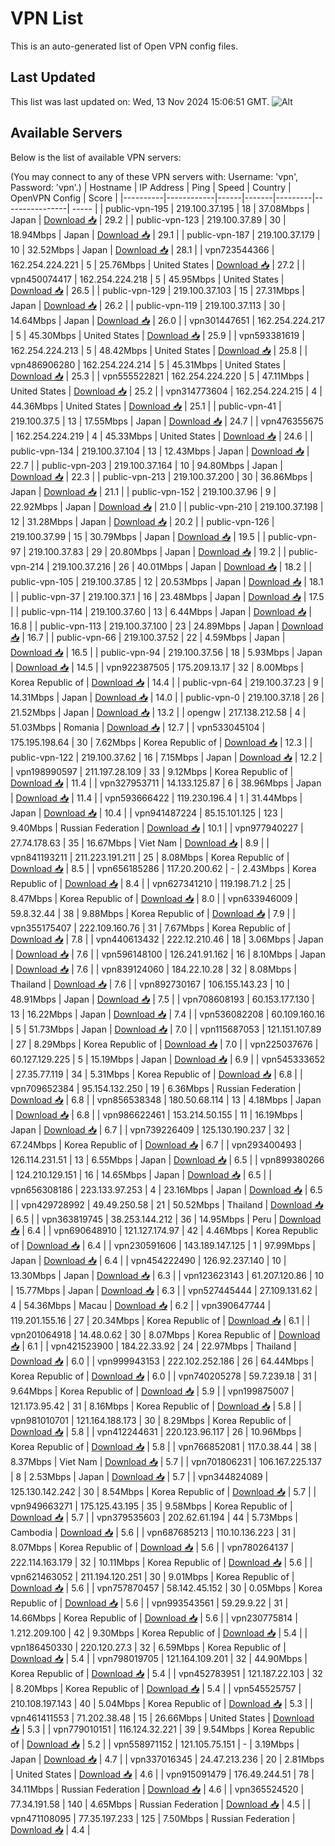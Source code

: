 # VPN List

This is an auto-generated list of Open VPN config files.

## Last Updated

This list was last updated on: Wed, 13 Nov 2024 15:06:51 GMT.
![Alt](https://repobeats.axiom.co/api/embed/186b98318ef1479477931607c1ad7d823f12451f.svg "Repobeats analytics image")

## Available Servers

Below is the list of available VPN servers:

(You may connect to any of these VPN servers with: Username: 'vpn', Password: 'vpn'.)
| Hostname | IP Address | Ping | Speed | Country | OpenVPN Config | Score |
|----------|------------|------|-------|---------|----------------| ----- |
| public-vpn-195 | 219.100.37.195 | 18 | 37.08Mbps | Japan | [Download 📥](./configs/server_0_JP.ovpn) | 29.2 |
| public-vpn-123 | 219.100.37.89 | 30 | 18.94Mbps | Japan | [Download 📥](./configs/server_1_JP.ovpn) | 29.1 |
| public-vpn-187 | 219.100.37.179 | 10 | 32.52Mbps | Japan | [Download 📥](./configs/server_2_JP.ovpn) | 28.1 |
| vpn723544366 | 162.254.224.221 | 5 | 25.76Mbps | United States | [Download 📥](./configs/server_3_US.ovpn) | 27.2 |
| vpn450074417 | 162.254.224.218 | 5 | 45.95Mbps | United States | [Download 📥](./configs/server_4_US.ovpn) | 26.5 |
| public-vpn-129 | 219.100.37.103 | 15 | 27.31Mbps | Japan | [Download 📥](./configs/server_5_JP.ovpn) | 26.2 |
| public-vpn-119 | 219.100.37.113 | 30 | 14.64Mbps | Japan | [Download 📥](./configs/server_6_JP.ovpn) | 26.0 |
| vpn301447651 | 162.254.224.217 | 5 | 45.30Mbps | United States | [Download 📥](./configs/server_7_US.ovpn) | 25.9 |
| vpn593381619 | 162.254.224.213 | 5 | 48.42Mbps | United States | [Download 📥](./configs/server_8_US.ovpn) | 25.8 |
| vpn486906280 | 162.254.224.214 | 5 | 45.31Mbps | United States | [Download 📥](./configs/server_9_US.ovpn) | 25.3 |
| vpn555522821 | 162.254.224.220 | 5 | 47.11Mbps | United States | [Download 📥](./configs/server_10_US.ovpn) | 25.2 |
| vpn314773604 | 162.254.224.215 | 4 | 44.36Mbps | United States | [Download 📥](./configs/server_11_US.ovpn) | 25.1 |
| public-vpn-41 | 219.100.37.5 | 13 | 17.55Mbps | Japan | [Download 📥](./configs/server_12_JP.ovpn) | 24.7 |
| vpn476355675 | 162.254.224.219 | 4 | 45.33Mbps | United States | [Download 📥](./configs/server_13_US.ovpn) | 24.6 |
| public-vpn-134 | 219.100.37.104 | 13 | 12.43Mbps | Japan | [Download 📥](./configs/server_14_JP.ovpn) | 22.7 |
| public-vpn-203 | 219.100.37.164 | 10 | 94.80Mbps | Japan | [Download 📥](./configs/server_15_JP.ovpn) | 22.3 |
| public-vpn-213 | 219.100.37.200 | 30 | 36.86Mbps | Japan | [Download 📥](./configs/server_16_JP.ovpn) | 21.1 |
| public-vpn-152 | 219.100.37.96 | 9 | 22.92Mbps | Japan | [Download 📥](./configs/server_17_JP.ovpn) | 21.0 |
| public-vpn-210 | 219.100.37.198 | 12 | 31.28Mbps | Japan | [Download 📥](./configs/server_18_JP.ovpn) | 20.2 |
| public-vpn-126 | 219.100.37.99 | 15 | 30.79Mbps | Japan | [Download 📥](./configs/server_19_JP.ovpn) | 19.5 |
| public-vpn-97 | 219.100.37.83 | 29 | 20.80Mbps | Japan | [Download 📥](./configs/server_20_JP.ovpn) | 19.2 |
| public-vpn-214 | 219.100.37.216 | 26 | 40.01Mbps | Japan | [Download 📥](./configs/server_21_JP.ovpn) | 18.2 |
| public-vpn-105 | 219.100.37.85 | 12 | 20.53Mbps | Japan | [Download 📥](./configs/server_22_JP.ovpn) | 18.1 |
| public-vpn-37 | 219.100.37.1 | 16 | 23.48Mbps | Japan | [Download 📥](./configs/server_23_JP.ovpn) | 17.5 |
| public-vpn-114 | 219.100.37.60 | 13 | 6.44Mbps | Japan | [Download 📥](./configs/server_24_JP.ovpn) | 16.8 |
| public-vpn-113 | 219.100.37.100 | 23 | 24.89Mbps | Japan | [Download 📥](./configs/server_25_JP.ovpn) | 16.7 |
| public-vpn-66 | 219.100.37.52 | 22 | 4.59Mbps | Japan | [Download 📥](./configs/server_26_JP.ovpn) | 16.5 |
| public-vpn-94 | 219.100.37.56 | 18 | 5.93Mbps | Japan | [Download 📥](./configs/server_27_JP.ovpn) | 14.5 |
| vpn922387505 | 175.209.13.17 | 32 | 8.00Mbps | Korea Republic of | [Download 📥](./configs/server_28_KR.ovpn) | 14.4 |
| public-vpn-64 | 219.100.37.23 | 9 | 14.31Mbps | Japan | [Download 📥](./configs/server_29_JP.ovpn) | 14.0 |
| public-vpn-0 | 219.100.37.18 | 26 | 21.52Mbps | Japan | [Download 📥](./configs/server_30_JP.ovpn) | 13.2 |
| opengw | 217.138.212.58 | 4 | 51.03Mbps | Romania | [Download 📥](./configs/server_31_RO.ovpn) | 12.7 |
| vpn533045104 | 175.195.198.64 | 30 | 7.62Mbps | Korea Republic of | [Download 📥](./configs/server_32_KR.ovpn) | 12.3 |
| public-vpn-122 | 219.100.37.62 | 16 | 7.15Mbps | Japan | [Download 📥](./configs/server_33_JP.ovpn) | 12.2 |
| vpn198990597 | 211.197.28.109 | 33 | 9.12Mbps | Korea Republic of | [Download 📥](./configs/server_34_KR.ovpn) | 11.4 |
| vpn327953711 | 14.133.125.87 | 6 | 38.96Mbps | Japan | [Download 📥](./configs/server_35_JP.ovpn) | 11.4 |
| vpn593666422 | 119.230.196.4 | 1 | 31.44Mbps | Japan | [Download 📥](./configs/server_36_JP.ovpn) | 10.4 |
| vpn941487224 | 85.15.101.125 | 123 | 9.40Mbps | Russian Federation | [Download 📥](./configs/server_37_RU.ovpn) | 10.1 |
| vpn977940227 | 27.74.178.63 | 35 | 16.67Mbps | Viet Nam | [Download 📥](./configs/server_38_VN.ovpn) | 8.9 |
| vpn841193211 | 211.223.191.211 | 25 | 8.08Mbps | Korea Republic of | [Download 📥](./configs/server_39_KR.ovpn) | 8.5 |
| vpn656185286 | 117.20.200.62 | - | 2.43Mbps | Korea Republic of | [Download 📥](./configs/server_40_KR.ovpn) | 8.4 |
| vpn627341210 | 119.198.71.2 | 25 | 8.47Mbps | Korea Republic of | [Download 📥](./configs/server_41_KR.ovpn) | 8.0 |
| vpn633946009 | 59.8.32.44 | 38 | 9.88Mbps | Korea Republic of | [Download 📥](./configs/server_42_KR.ovpn) | 7.9 |
| vpn355175407 | 222.109.160.76 | 31 | 7.67Mbps | Korea Republic of | [Download 📥](./configs/server_43_KR.ovpn) | 7.8 |
| vpn440613432 | 222.12.210.46 | 18 | 3.06Mbps | Japan | [Download 📥](./configs/server_44_JP.ovpn) | 7.6 |
| vpn596148100 | 126.241.91.162 | 16 | 8.10Mbps | Japan | [Download 📥](./configs/server_45_JP.ovpn) | 7.6 |
| vpn839124060 | 184.22.10.28 | 32 | 8.08Mbps | Thailand | [Download 📥](./configs/server_46_TH.ovpn) | 7.6 |
| vpn892730167 | 106.155.143.23 | 10 | 48.91Mbps | Japan | [Download 📥](./configs/server_47_JP.ovpn) | 7.5 |
| vpn708608193 | 60.153.177.130 | 13 | 16.22Mbps | Japan | [Download 📥](./configs/server_48_JP.ovpn) | 7.4 |
| vpn536082208 | 60.109.160.16 | 5 | 51.73Mbps | Japan | [Download 📥](./configs/server_49_JP.ovpn) | 7.0 |
| vpn115687053 | 121.151.107.89 | 27 | 8.29Mbps | Korea Republic of | [Download 📥](./configs/server_50_KR.ovpn) | 7.0 |
| vpn225037676 | 60.127.129.225 | 5 | 15.19Mbps | Japan | [Download 📥](./configs/server_51_JP.ovpn) | 6.9 |
| vpn545333652 | 27.35.77.119 | 34 | 5.31Mbps | Korea Republic of | [Download 📥](./configs/server_52_KR.ovpn) | 6.8 |
| vpn709652384 | 95.154.132.250 | 19 | 6.36Mbps | Russian Federation | [Download 📥](./configs/server_53_RU.ovpn) | 6.8 |
| vpn856538348 | 180.50.68.114 | 13 | 4.18Mbps | Japan | [Download 📥](./configs/server_54_JP.ovpn) | 6.8 |
| vpn986622461 | 153.214.50.155 | 11 | 16.19Mbps | Japan | [Download 📥](./configs/server_55_JP.ovpn) | 6.7 |
| vpn739226409 | 125.130.190.237 | 32 | 67.24Mbps | Korea Republic of | [Download 📥](./configs/server_56_KR.ovpn) | 6.7 |
| vpn293400493 | 126.114.231.51 | 13 | 6.55Mbps | Japan | [Download 📥](./configs/server_57_JP.ovpn) | 6.5 |
| vpn899380266 | 124.210.129.151 | 16 | 14.65Mbps | Japan | [Download 📥](./configs/server_58_JP.ovpn) | 6.5 |
| vpn656308186 | 223.133.97.253 | 4 | 23.16Mbps | Japan | [Download 📥](./configs/server_59_JP.ovpn) | 6.5 |
| vpn429728992 | 49.49.250.58 | 21 | 50.52Mbps | Thailand | [Download 📥](./configs/server_60_TH.ovpn) | 6.5 |
| vpn363819745 | 38.253.144.212 | 36 | 14.95Mbps | Peru | [Download 📥](./configs/server_61_PE.ovpn) | 6.4 |
| vpn690648910 | 121.127.174.97 | 42 | 4.46Mbps | Korea Republic of | [Download 📥](./configs/server_62_KR.ovpn) | 6.4 |
| vpn230591606 | 143.189.147.125 | 1 | 97.99Mbps | Japan | [Download 📥](./configs/server_63_JP.ovpn) | 6.4 |
| vpn454222490 | 126.92.237.140 | 10 | 13.30Mbps | Japan | [Download 📥](./configs/server_64_JP.ovpn) | 6.3 |
| vpn123623143 | 61.207.120.86 | 10 | 15.77Mbps | Japan | [Download 📥](./configs/server_65_JP.ovpn) | 6.3 |
| vpn527445444 | 27.109.131.62 | 4 | 54.36Mbps | Macau | [Download 📥](./configs/server_66_MO.ovpn) | 6.2 |
| vpn390647744 | 119.201.155.16 | 27 | 20.34Mbps | Korea Republic of | [Download 📥](./configs/server_67_KR.ovpn) | 6.1 |
| vpn201064918 | 14.48.0.62 | 30 | 8.07Mbps | Korea Republic of | [Download 📥](./configs/server_68_KR.ovpn) | 6.1 |
| vpn421523900 | 184.22.33.92 | 24 | 22.97Mbps | Thailand | [Download 📥](./configs/server_69_TH.ovpn) | 6.0 |
| vpn999943153 | 222.102.252.186 | 26 | 64.44Mbps | Korea Republic of | [Download 📥](./configs/server_70_KR.ovpn) | 6.0 |
| vpn740205278 | 59.7.239.18 | 31 | 9.64Mbps | Korea Republic of | [Download 📥](./configs/server_71_KR.ovpn) | 5.9 |
| vpn199875007 | 121.173.95.42 | 31 | 8.16Mbps | Korea Republic of | [Download 📥](./configs/server_72_KR.ovpn) | 5.8 |
| vpn981010701 | 121.164.188.173 | 30 | 8.29Mbps | Korea Republic of | [Download 📥](./configs/server_73_KR.ovpn) | 5.8 |
| vpn412244631 | 220.123.96.117 | 26 | 10.96Mbps | Korea Republic of | [Download 📥](./configs/server_74_KR.ovpn) | 5.8 |
| vpn766852081 | 117.0.38.44 | 38 | 8.37Mbps | Viet Nam | [Download 📥](./configs/server_75_VN.ovpn) | 5.7 |
| vpn701806231 | 106.167.225.137 | 8 | 2.53Mbps | Japan | [Download 📥](./configs/server_76_JP.ovpn) | 5.7 |
| vpn344824089 | 125.130.142.242 | 30 | 8.54Mbps | Korea Republic of | [Download 📥](./configs/server_77_KR.ovpn) | 5.7 |
| vpn949663271 | 175.125.43.195 | 35 | 9.58Mbps | Korea Republic of | [Download 📥](./configs/server_78_KR.ovpn) | 5.7 |
| vpn379535603 | 202.62.61.194 | 44 | 5.73Mbps | Cambodia | [Download 📥](./configs/server_79_KH.ovpn) | 5.6 |
| vpn687685213 | 110.10.136.223 | 31 | 8.07Mbps | Korea Republic of | [Download 📥](./configs/server_80_KR.ovpn) | 5.6 |
| vpn780264137 | 222.114.163.179 | 32 | 10.11Mbps | Korea Republic of | [Download 📥](./configs/server_81_KR.ovpn) | 5.6 |
| vpn621463052 | 211.194.120.251 | 30 | 9.01Mbps | Korea Republic of | [Download 📥](./configs/server_82_KR.ovpn) | 5.6 |
| vpn757870457 | 58.142.45.152 | 30 | 0.05Mbps | Korea Republic of | [Download 📥](./configs/server_83_KR.ovpn) | 5.6 |
| vpn993543561 | 59.29.9.22 | 31 | 14.66Mbps | Korea Republic of | [Download 📥](./configs/server_84_KR.ovpn) | 5.6 |
| vpn230775814 | 1.212.209.100 | 42 | 9.30Mbps | Korea Republic of | [Download 📥](./configs/server_85_KR.ovpn) | 5.4 |
| vpn186450330 | 220.120.27.3 | 32 | 6.59Mbps | Korea Republic of | [Download 📥](./configs/server_86_KR.ovpn) | 5.4 |
| vpn798019705 | 121.164.109.201 | 32 | 44.90Mbps | Korea Republic of | [Download 📥](./configs/server_87_KR.ovpn) | 5.4 |
| vpn452783951 | 121.187.22.103 | 32 | 8.20Mbps | Korea Republic of | [Download 📥](./configs/server_88_KR.ovpn) | 5.4 |
| vpn545525757 | 210.108.197.143 | 40 | 5.04Mbps | Korea Republic of | [Download 📥](./configs/server_89_KR.ovpn) | 5.3 |
| vpn461411553 | 71.202.38.48 | 15 | 26.66Mbps | United States | [Download 📥](./configs/server_90_US.ovpn) | 5.3 |
| vpn779010151 | 116.124.32.221 | 39 | 9.54Mbps | Korea Republic of | [Download 📥](./configs/server_91_KR.ovpn) | 5.2 |
| vpn558971152 | 121.105.75.151 | - | 3.19Mbps | Japan | [Download 📥](./configs/server_92_JP.ovpn) | 4.7 |
| vpn337016345 | 24.47.213.236 | 20 | 2.81Mbps | United States | [Download 📥](./configs/server_93_US.ovpn) | 4.6 |
| vpn915091479 | 176.49.244.51 | 78 | 34.11Mbps | Russian Federation | [Download 📥](./configs/server_94_RU.ovpn) | 4.6 |
| vpn365524520 | 77.34.191.58 | 140 | 4.65Mbps | Russian Federation | [Download 📥](./configs/server_95_RU.ovpn) | 4.5 |
| vpn471108095 | 77.35.197.233 | 125 | 7.50Mbps | Russian Federation | [Download 📥](./configs/server_96_RU.ovpn) | 4.4 |
